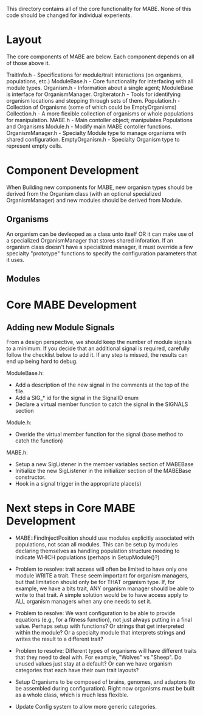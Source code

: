 This directory contains all of the core functionality for MABE.  None of this code should be
changed for individual experients.

# Layout

The core components of MABE are below.  Each component depends on all of those above it.

TraitInfo.h       - Specifications for module/trait interactions (on organisms, populations, etc.)
ModuleBase.h      - Core functionality for interfacing with all module types.
Organism.h        - Information about a single agent; ModuleBase is interface for OrganismManager.
OrgIterator.h     - Tools for identifying organism locations and stepping through sets of them.
Population.h      - Collection of Organisms (some of which could be EmptyOrganisms)
Collection.h      - A more flexible collection of organisms or whole populations for manipulation.
MABE.h            - Main contoller object; manipulates Populations and Organisms
Module.h          - Modify main MABE contoller functions.
OrganismManager.h - Specialty Module type to manage organisms with shared configuration.
EmptyOrganism.h   - Specialty Organism type to represent empty cells.


# Component Development

When Building new components for MABE, new organism types should be derived from the Organism class (with an optional specialized OrganismManager) and new modules should be derived from Module.

## Organisms

An organism can be devleoped as a class unto itself OR it can make use of a specialized OrganismManager that stores shared inforation.  If an organism class doesn't have a specialized manager, it must override a few specialty "prototype" functions to specify the configuration parameters that it uses.

## Modules


# Core MABE Development

## Adding new Module Signals

From a design perspective, we should keep the number of module signals to a minimum.  If you
decide that an additional signal is required, carefully follow the checklist below to add it.
If any step is missed, the results can end up being hard to debug.

ModuleBase.h:
* Add a description of the new signal in the comments at the top of the file.
* Add a SIG_* id for the signal in the SignalID enum
* Declare a virtual member function to catch the signal in the SIGNALS section

Module.h:
* Overide the virtual member function for the signal (base method to catch the function)

MABE.h:
* Setup a new SigListener in the member variables section of MABEBase
* Initialize the new SigListener in the initializer section of the MABEBase constructor.
* Hook in a signal trigger in the appropriate place(s)


# Next steps in Core MABE Development

* MABE::FindInjectPosition should use modules explicitly associated with populations, not scan all modules.  This can be setup by modules declaring themselves as handling population structure needing to indicate WHICH populations (perhaps in SetupModule()?)

* Problem to resolve: trait access will often be limited to have only one module WRITE a trait.  These seem important for organism managers, but that limitation should only be for THAT organism type.  If, for example, we have a bits trait, ANY organism manager should be able to write to that trait.  A simple solution would be to have access apply to ALL organism managers when any one needs to set it.

* Problem to resolve: We want configuration to be able to provide equations (e.g., for a fitness function), not just always putting in a final value.  Perhaps setup with functions?  Or strings that get interpreted within the module?  Or a specialty module that interprets strings and writes the result to a different trait?

* Problem to resolve: Different types of organisms will have different traits that they need to deal with.  For example, "Wolves" vs "Sheep".  Do unused values just stay at a default?  Or can we have organism categories that each have their own trait layouts?

* Setup Organisms to be composed of brains, genomes, and adaptors (to be assembled during configuration).  Right now organisms must be built as a whole class, which is much less flexible.
  
* Update Config system to allow more generic categories.
